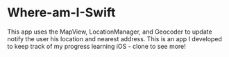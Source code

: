 # Where-am-I-Swift

This app uses the MapView, LocationManager, and Geocoder to update notify the user his location and nearest address. This is an app I developed to keep track of my progress learning iOS - clone to see more! 
